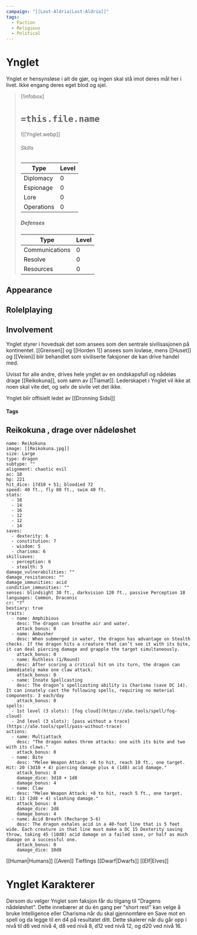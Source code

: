 ```yaml
---
campaign: "[[Lost-Aldria|Lost-Aldria]]"
tags:
  - Faction
  - Religious
  - Political
---
```

# Ynglet
 Ynglet er hensynsløse i alt de gjør, og ingen skal stå imot deres mål her i livet. Ikke engang deres eget blod og sjel.
 > [!infobox]
> # `=this.file.name`
> ![[Ynglet.webp]]
> ###### Skills
> | Type | Level |
> | ---- | ---- |
> | Diplomacy | 0 |
> | Espionage | 0 |
> | Lore | 0 |
> | Operations | 0 |
> 
> ##### Defenses
> | Type | Level |
> | ---- | ---- |
> | Communications | 0 |
> | Resolve | 0 |
> | Resources | 0 |
## Appearance
## Rolelplaying
## Involvement
Ynglet styrer i hovedsak det som ansees som den sentrale sivilisasjonen på kontinentet. [[Grensen]] og [[Horden 1]] ansees som lovløse, mens [[Huset]] og [[Veien]] blir behandlet som siviliserte faksjoner de kan drive handel med.

Uvisst for alle andre, drives hele ynglet av en ondskapsfull og nådeløs drage [[Reikokuna]], som sønn av [[Tiamat]]. Lederskapet i Ynglet vil ikke at noen skal vite det, og selv de sivile vet det ikke. 

Ynglet blir offisielt ledet av [[Dronning Sidsi]] 
#### Tags

## Reikokuna , drage over nådeløshet
```statblock
name: Reikokuna
image: [[Reikokuna.jpg]]
size: Large
type: dragon
subtype: ""
alignment: chaotic evil
ac: 18
hp: 221
hit_dice: 17d10 + 51; bloodied 72
speed: 40 ft., fly 80 ft., swim 40 ft.
stats:
  - 18
  - 14
  - 16
  - 12
  - 12
  - 14
saves:
  - dexterity: 6
  - constitution: 7
  - wisdom: 5
  - charisma: 6
skillsaves:
  - perception: 6
  - stealth: 5
damage_vulnerabilities: ""
damage_resistances: ""
damage_immunities: acid
condition_immunities: ""
senses: blindsight 30 ft., darkvision 120 ft., passive Perception 18
languages: Common, Draconic
cr: "7"
bestiary: true
traits:
  - name: Amphibious
    desc: The dragon can breathe air and water.
    attack_bonus: 0
  - name: Ambusher
    desc: When submerged in water, the dragon has advantage on Stealth checks. If the dragon hits a creature that can’t see it with its bite, it can deal piercing damage and grapple the target simultaneously.
    attack_bonus: 0
  - name: Ruthless (1/Round)
    desc: After scoring a critical hit on its turn, the dragon can immediately make one claw attack.
    attack_bonus: 0
  - name: Innate Spellcasting
    desc: The dragon’s spellcasting ability is Charisma (save DC 14). It can innately cast the following spells, requiring no material components. 3 each/day
    attack_bonus: 0
spells:
  - 1st level (3 slots): [fog cloud](https://a5e.tools/spell/fog-cloud)
  - 2nd level (3 slots): [pass without a trace](https://a5e.tools/spell/pass-without-trace)
actions:
  - name: Multiattack
    desc: "The dragon makes three attacks: one with its bite and two with its claws."
    attack_bonus: 0
  - name: Bite
    desc: "Melee Weapon Attack: +8 to hit, reach 10 ft., one target. Hit: 20 (3d10 + 4) piercing damage plus 4 (1d8) acid damage."
    attack_bonus: 8
    damage_dice: 3d10 + 1d8
    damage_bonus: 4
  - name: Claw
    desc: "Melee Weapon Attack: +8 to hit, reach 5 ft., one target. Hit: 13 (2d8 + 4) slashing damage."
    attack_bonus: 8
    damage_dice: 2d8
    damage_bonus: 4
  - name: Acid Breath (Recharge 5-6)
    desc: The dragon exhales acid in a 40-foot line that is 5 feet wide. Each creature in that line must make a DC 15 Dexterity saving throw, taking 45 (10d8) acid damage on a failed save, or half as much damage on a successful one.
    attack_bonus: 0
    damage_dice: 10d8

```



[[Human|Humans]]
[[Aven]] 
Tieflings
[[Dwarf|Dwarfs]]
[[Elf|Elves]]

# Ynglet Karakterer
Dersom du velger Ynglet som faksjon får du tilgang til "Dragens nådeløshet". Dette innebærer at du én gang per "short rest" kan velge å bruke Intelligence eller Charisma når du skal gjennomføre en Save mot en spell og da legge til en d4 på resultatet ditt. Dette skalerer når du går opp i nivå til d6 ved nivå 4, d8 ved nivå 8, d12 ved nivå 12, og d20 ved nivå 16. 